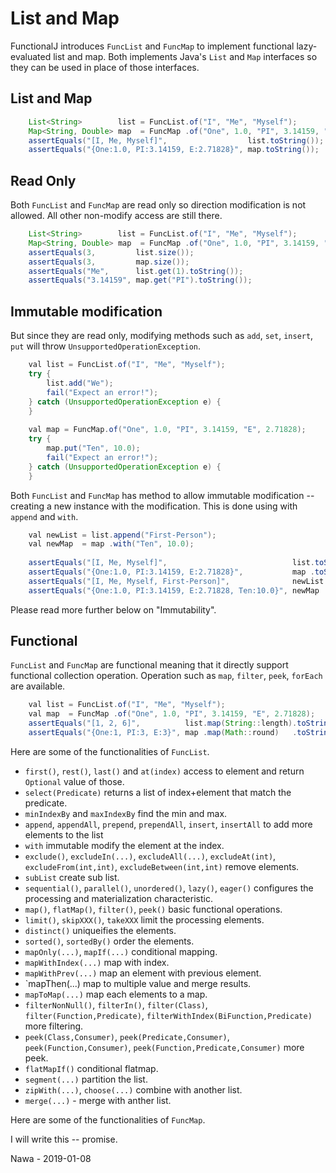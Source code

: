 # List and Map
FunctionalJ introduces `FuncList` and `FuncMap` to implement functional lazy-evaluated list and map.
Both implements Java's `List` and `Map` interfaces so they can be used in place of those interfaces.

## List and Map

```java
    List<String>        list = FuncList.of("I", "Me", "Myself");
    Map<String, Double> map  = FuncMap .of("One", 1.0, "PI", 3.14159, "E", 2.71828);
    assertEquals("[I, Me, Myself]",                  list.toString());
    assertEquals("{One:1.0, PI:3.14159, E:2.71828}", map.toString());
```

## Read Only
Both `FuncList` and `FuncMap` are read only so direction modification is not allowed.
All other non-modify access are still there.

```java
    List<String>        list = FuncList.of("I", "Me", "Myself");
    Map<String, Double> map  = FuncMap .of("One", 1.0, "PI", 3.14159, "E", 2.71828);
    assertEquals(3,         list.size());
    assertEquals(3,         map.size());
    assertEquals("Me",      list.get(1).toString());
    assertEquals("3.14159", map.get("PI").toString());
```

## Immutable modification

But since they are read only, modifying methods such as `add`, `set`, `insert`, `put` will throw `UnsupportedOperationException`.

```java
    val list = FuncList.of("I", "Me", "Myself");
    try {
        list.add("We");
        fail("Expect an error!");
    } catch (UnsupportedOperationException e) {
    }
    
    val map = FuncMap.of("One", 1.0, "PI", 3.14159, "E", 2.71828);
    try {
        map.put("Ten", 10.0);
        fail("Expect an error!");
    } catch (UnsupportedOperationException e) {
    }
```

Both `FuncList` and `FuncMap` has method to allow immutable modification -- creating a new instance with the modification.
This is done using with `append` and `with`.

```java
    val newList = list.append("First-Person");
    val newMap  = map .with("Ten", 10.0);
    
    assertEquals("[I, Me, Myself]",                            list.toString());
    assertEquals("{One:1.0, PI:3.14159, E:2.71828}",           map .toString());
    assertEquals("[I, Me, Myself, First-Person]",              newList.toString());
    assertEquals("{One:1.0, PI:3.14159, E:2.71828, Ten:10.0}", newMap .toString());
```
Please read more further below on "Immutability".

## Functional
`FuncList` and `FuncMap` are functional meaning that it directly support functional collection operation.
Operation such as `map`, `filter`, `peek`, `forEach` are available.

```java
    val list = FuncList.of("I", "Me", "Myself");
    val map  = FuncMap .of("One", 1.0, "PI", 3.14159, "E", 2.71828);
    assertEquals("[1, 2, 6]",          list.map(String::length).toString());
    assertEquals("{One:1, PI:3, E:3}", map .map(Math::round)   .toString());
```

Here are some of the functionalities of `FuncList`.
  - `first()`, `rest()`, `last()` and `at(index)` access to element and return `Optional` value of those.
  - `select(Predicate)` returns a list of index+element that match the predicate.
  - `minIndexBy` and `maxIndexBy` find the min and max.
  - `append`, `appendAll`, `prepend`, `prependAll`, `insert`, `insertAll` to add more elements to the list
  - `with` immutable modify the element at the index.
  - `exclude()`, `excludeIn(...)`, `excludeAll(...)`, `excludeAt(int)`, `excludeFrom(int,int)`, `excludeBetween(int,int)` remove elements.
  - `subList` create sub list.
  - `sequential()`, `parallel()`, `unordered()`, `lazy()`, `eager()` configures the processing and materialization characteristic.
  - `map()`, `flatMap()`, `filter()`, `peek()` basic functional operations.
  - `limit()`, `skipXXX()`, `takeXXX` limit the processing elements.
  - `distinct()` uniqueifies the elements.
  - `sorted()`, `sortedBy()` order the elements.
  - `mapOnly(...)`, `mapIf(...)` conditional mapping.
  - `mapWithIndex(...)` map with index.
  - `mapWithPrev(...)` map an element with previous element.
  - `mapThen(...) map to multiple value and merge results.
  - `mapToMap(...)` map each elements to a map.
  - `filterNonNull()`, `filterIn()`, `filter(Class)`, `filter(Function,Predicate)`, `filterWithIndex(BiFunction,Predicate)` more filtering.
  - `peek(Class,Consumer)`, `peek(Predicate,Consumer)`, `peek(Function,Consumer)`, `peek(Function,Predicate,Consumer)` more peek.
  - `flatMapIf()` conditional flatmap.
  - `segment(...)` partition the list.
  - `zipWith(...)`, `choose(...)` combine with another list.
  - `merge(...)` - merge with anther list.

Here are some of the functionalities of `FuncMap`.


I will write this -- promise.

Nawa - 2019-01-08
